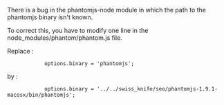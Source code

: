 There is a bug in the phantomjs-node module in which the path to the phantomjs binary isn't known.

To correct this, you have to modify one line in the node_modules/phantom/phantom.js file.

Replace :

				options.binary = 'phantomjs';

by :

				options.binary = '../../swiss_knife/seo/phantomjs-1.9.1-macosx/bin/phantomjs';
